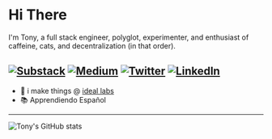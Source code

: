# Hi There
I'm Tony, a full stack engineer, polyglot, experimenter, and enthusiast of caffeine, cats, and decentralization (in that order). 

[![Substack](https://img.shields.io/badge/Substack-%23006f5c.svg?style=for-the-badge&logo=substack&logoColor=FF6719)](https://driemworks.substack.com/)
[![Medium](https://img.shields.io/badge/Medium-%23000000.svg?style=for-the-badge&logo=Medium&logoColor=white)](https://medium.com/@tonyrriemer)
[![Twitter](https://img.shields.io/badge/driemworks-%231DA1F2.svg?style=for-the-badge&logo=Twitter&logoColor=white)](https://twitter.com/driemworks)
 [![LinkedIn](https://img.shields.io/badge/linkedin-%230077B5.svg?style=for-the-badge&logo=linkedin&logoColor=white)](https://www.linkedin.com/in/tony-riemer/)
---
- 🔭 i make things @ [ideal labs](https://github.com/ideal-lab5)
- 📚 Apprendiendo Español
---
![Tony's GitHub stats](https://github-readme-stats.vercel.app/api?username=driemworks&show_icons=true)
